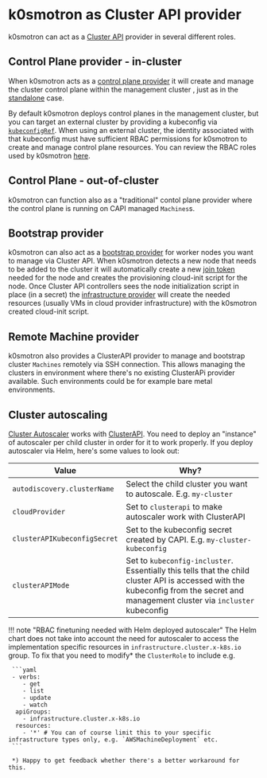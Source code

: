 # k0smotron as Cluster API provider

k0smotron can act as a [Cluster API](https://cluster-api.sigs.k8s.io/) provider in several different roles.

## Control Plane provider - in-cluster

When k0smotron acts as a [control plane provider](https://cluster-api.sigs.k8s.io/developer/architecture/controllers/control-plane.html) it will create and manage the cluster control plane within the management cluster , just as in the [standalone](cluster.md) case.

By default k0smotron deploys control planes in the management cluster, but you can target an external cluster by providing a kubeconfig via [`kubeconfigRef`](/resource-reference/controlplane.cluster.x-k8s.io-v1beta1/#k0smotroncontrolplanespeckubeconfigref). When using an external cluster, the identity associated with that kubeconfig must have sufficient RBAC permissions for k0smotron to create and manage control plane resources. You can review the RBAC roles used by k0smotron [here](https://github.com/k0sproject/k0smotron/tree/main/config/rbac).

## Control Plane - out-of-cluster

k0smotron can function also as a "traditional" contol plane provider where the control plane is running on CAPI managed `Machines`s.

## Bootstrap provider

k0smotron can also act as a [bootstrap provider](https://cluster-api.sigs.k8s.io/developer/architecture/controllers/bootstrap.html) for worker nodes you want to manage via Cluster API. When k0smotron detects a new node that needs to be added to the cluster it will automatically create a new [join token]() needed for the node and creates the provisioning cloud-init script for the node. Once Cluster API controllers sees the node initialization script in place (in a secret) the [infrastructure provider](https://cluster-api.sigs.k8s.io/developer/providers/machine-infrastructure.html) will create the needed resources (usually VMs in cloud provider infrastructure) with the k0smotron created cloud-init script.

## Remote Machine provider

k0smotron also provides a ClusterAPI provider to manage and bootstrap cluster `Machines` remotely via SSH connection. This allows managing the clusters in environment where there's no existing ClusterAPi provider available. Such environments could be for example bare metal environments.

## Cluster autoscaling

[Cluster Autoscaler](https://github.com/kubernetes/autoscaler) works with [ClusterAPI](https://cluster-api.sigs.k8s.io/tasks/automated-machine-management/autoscaling). You need to deploy an "instance" of autoscaler per child cluster in order for it to work properly. If you deploy autoscaler via Helm, here's some values to look out:

| Value                        | Why?                                                                                                                                                                               |
|------------------------------|------------------------------------------------------------------------------------------------------------------------------------------------------------------------------------|
| `autodiscovery.clusterName`  | Select the child cluster you want to autoscale. E.g. `my-cluster`                                                                                                                  |
| `cloudProvider`              | Set to `clusterapi` to make autoscaler work with ClusterAPI                                                                                                                        |
| `clusterAPIKubeconfigSecret` | Set to the kubeconfig secret created by CAPI. E.g. `my-cluster-kubeconfig`                                                                                                         |
| `clusterAPIMode`             | Set to `kubeconfig-incluster`. Essentially this tells that the child cluster API is accessed with the kubeconfig from the secret and management cluster via `incluster` kubeconfig |

!!! note "RBAC finetuning needed with Helm deployed autoscaler"
     The Helm chart does not take into account the need for autoscaler to access the implementation specific resources in `infrastructure.cluster.x-k8s.io` group. To fix that you need to modify* the `ClusterRole` to include e.g.

     ```yaml
     - verbs:
        - get
        - list
        - update
        - watch
      apiGroups:
        - infrastructure.cluster.x-k8s.io
      resources:
        - '*' # You can of course limit this to your specific infrastructure types only, e.g. `AWSMachineDeployment` etc.
     ```

     *) Happy to get feedback whether there's a better workaround for this.
